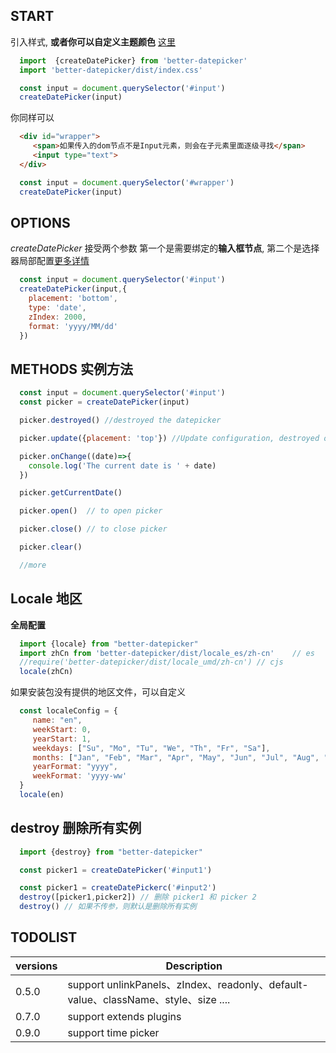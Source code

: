 <logo></logo>


<install-card-group></install-card-group>  

## START
 引入样式, **或者你可以自定义主题颜色** [这里](#/en/doc/theme)
```js
  import  {createDatePicker} from 'better-datepicker'
  import 'better-datepicker/dist/index.css'

  const input = document.querySelector('#input')
  createDatePicker(input)
```

你同样可以

```html
  <div id="wrapper">
     <span>如果传入的dom节点不是Input元素，则会在子元素里面逐级寻找</span>
     <input type="text">
  </div>
```
```js
  const input = document.querySelector('#wrapper')
  createDatePicker(input)
```


## OPTIONS
  *createDatePicker* 接受两个参数
  第一个是需要绑定的**输入框节点**, 第二个是选择器局部配置[更多详情](#/en/doc/options)
```js
  const input = document.querySelector('#input')
  createDatePicker(input,{
    placement: 'bottom',
    type: 'date',
    zIndex: 2000,
    format: 'yyyy/MM/dd'
  })
```

## METHODS 实例方法

```js
  const input = document.querySelector('#input')
  const picker = createDatePicker(input)

  picker.destroyed() //destroyed the datepicker

  picker.update({placement: 'top'}) //Update configuration, destroyed old datepicker

  picker.onChange((date)=>{
    console.log('The current date is ' + date)
  })

  picker.getCurrentDate()

  picker.open()  // to open picker

  picker.close() // to close picker

  picker.clear() 

  //more
```

##  Locale 地区

**全局配置**

```js
  import {locale} from "better-datepicker"
  import zhCn from 'better-datepicker/dist/locale_es/zh-cn'    // es
  //require('better-datepicker/dist/locale_umd/zh-cn') // cjs
  locale(zhCn)
```

如果安装包没有提供的地区文件，可以自定义
```js
  const localeConfig = {
     name: "en",
     weekStart: 0,
     yearStart: 1,
     weekdays: ["Su", "Mo", "Tu", "We", "Th", "Fr", "Sa"],
     months: ["Jan", "Feb", "Mar", "Apr", "May", "Jun", "Jul", "Aug", "Sep", "Oct", "Nov", "Dec"],
     yearFormat: "yyyy",
     weekFormat: 'yyyy-ww'
  }
  locale(en)
```

## destroy 删除所有实例

```js
  import {destroy} from "better-datepicker"

  const picker1 = createDatePicker('#input1')

  const picker1 = createDatePickerc('#input2')
  destroy([picker1,picker2]) // 删除 picker1 和 picker 2
  destroy() // 如果不传参，则默认是删除所有实例
```


## TODOLIST

| versions | Description|
|---------|------------ |
| 0.5.0 | support unlinkPanels、zIndex、readonly、default-value、className、style、size .... |
| 0.7.0 | support extends plugins |
| 0.9.0 | support time picker |

